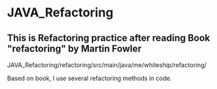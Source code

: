 # JAVA_Refactoring

## This is Refactoring practice after reading Book "refactoring" by Martin Fowler




JAVA_Refactoring/refactoring/src/main/java/me/whiteship/refactoring/

Based on book, I use several refactoring methods in code.
